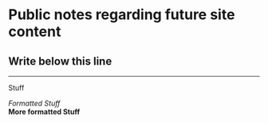 # Public notes regarding future site content

## Write below this line

***

Stuff

_Formatted Stuff_    
**More formatted Stuff**
